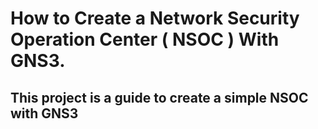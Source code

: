 # How to Create a Network Security Operation Center ( NSOC ) With GNS3.

## This project is a guide to create a simple NSOC with GNS3

